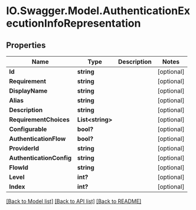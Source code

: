 # IO.Swagger.Model.AuthenticationExecutionInfoRepresentation
## Properties

Name | Type | Description | Notes
------------ | ------------- | ------------- | -------------
**Id** | **string** |  | [optional] 
**Requirement** | **string** |  | [optional] 
**DisplayName** | **string** |  | [optional] 
**Alias** | **string** |  | [optional] 
**Description** | **string** |  | [optional] 
**RequirementChoices** | **List&lt;string&gt;** |  | [optional] 
**Configurable** | **bool?** |  | [optional] 
**AuthenticationFlow** | **bool?** |  | [optional] 
**ProviderId** | **string** |  | [optional] 
**AuthenticationConfig** | **string** |  | [optional] 
**FlowId** | **string** |  | [optional] 
**Level** | **int?** |  | [optional] 
**Index** | **int?** |  | [optional] 

[[Back to Model list]](../README.md#documentation-for-models) [[Back to API list]](../README.md#documentation-for-api-endpoints) [[Back to README]](../README.md)

